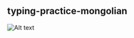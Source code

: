 ## typing-practice-mongolian

![Alt text](https://drive.google.com/uc?export=view&id=0B3XkfYbZArSfNDFJZW1mY1FPQjQ)